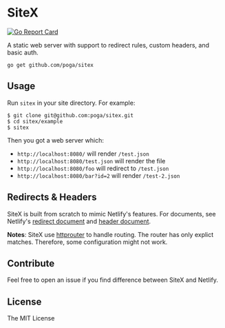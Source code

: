 # SiteX

[![Go Report Card](https://goreportcard.com/badge/github.com/poga/sitex)](https://goreportcard.com/report/github.com/poga/sitex)

A static web server with support to redirect rules, custom headers, and basic auth.

`go get github.com/poga/sitex`

## Usage

Run `sitex` in your site directory. For example:

```
$ git clone git@github.com:poga/sitex.git
$ cd sitex/example
$ sitex
```
Then you got a web server which:

* `http://localhost:8080/` will render `/test.json`
* `http://localhost:8080/test.json` will render the file
* `http://localhost:8080/foo` will redirect to `/test.json`
* `http://localhost:8080/bar?id=2` will render `/test-2.json`

## Redirects & Headers

SiteX is built from scratch to mimic Netlify's features. For documents, see Netlify's [redirect document](https://www.netlify.com/docs/redirects/) and [header document](https://www.netlify.com/docs/headers-and-basic-auth/).

**Notes**: SiteX use [httprouter](https://github.com/julienschmidt/httprouter) to handle routing. The router has only explict matches. Therefore, some configuration might not work.

## Contribute

Feel free to open an issue if you find difference between SiteX and Netlify.

## License

The MIT License

